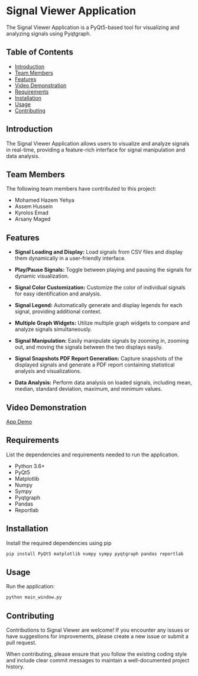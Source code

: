 # Signal Viewer Application

The Signal Viewer Application is a PyQt5-based tool for visualizing and analyzing signals using Pyqtgraph.

## Table of Contents

- [Introduction](#introduction)
- [Team Members](#Team-Members)
- [Features](#features)
- [Video Demonstration](#Video-Demonstration)
- [Requirements](#requirements)
- [Installation](#installation)
- [Usage](#usage)
- [Contributing](#contributing)


## Introduction

The Signal Viewer Application allows users to visualize and analyze signals in real-time, providing a feature-rich interface for signal manipulation and data analysis.

## Team Members
The following team members have contributed to this project:
- Mohamed Hazem Yehya
- Assem Hussein
- Kyrolos Emad
- Arsany Maged

## Features

- **Signal Loading and Display:** Load signals from CSV files and display them dynamically in a user-friendly interface.

- **Play/Pause Signals:** Toggle between playing and pausing the signals for dynamic visualization.

- **Signal Color Customization:** Customize the color of individual signals for easy identification and analysis.

- **Signal Legend:** Automatically generate and display legends for each signal, providing additional context.

- **Multiple Graph Widgets:** Utilize multiple graph widgets to compare and analyze signals simultaneously.

- **Signal Manipulation:** Easily manipulate signals by zooming in, zooming out, and moving the signals between the two displays easily.

- **Signal Snapshots PDF Report Generation:** Capture snapshots of the displayed signals and generate a PDF report containing statistical analysis and visualizations.

- **Data Analysis:** Perform data analysis on loaded signals, including mean, median, standard deviation, maximum, and minimum values.

## Video Demonstration
[App Demo](https://github.com/Mohamed-hazem-mahrous/Signal-Viewer/assets/94749599/8de0ad0d-015e-40f2-9e00-58949a5e0f84)

## Requirements

List the dependencies and requirements needed to run the application.

- Python 3.6+
- PyQt5
- Matplotlib
- Numpy
- Sympy
- Pyqtgraph
- Pandas
- Reportlab

## Installation

Install the required dependencies using pip

```bash
pip install PyQt5 matplotlib numpy sympy pyqtgraph pandas reportlab
```

## Usage
Run the application:
```bash
python main_window.py
```

## Contributing
Contributions to Signal Viewer are welcome! If you encounter any issues or have suggestions for improvements, please create a new issue or submit a pull request.

When contributing, please ensure that you follow the existing coding style and include clear commit messages to maintain a well-documented project history.
